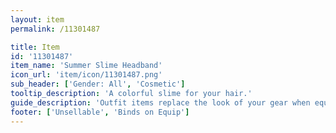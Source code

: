 ```yaml
---
layout: item
permalink: /11301487

title: Item
id: '11301487'
item_name: 'Summer Slime Headband'
icon_url: 'item/icon/11301487.png'
sub_header: ['Gender: All', 'Cosmetic']
tooltip_description: 'A colorful slime for your hair.'
guide_description: 'Outfit items replace the look of your gear when equipped.'
footer: ['Unsellable', 'Binds on Equip']
---
```

